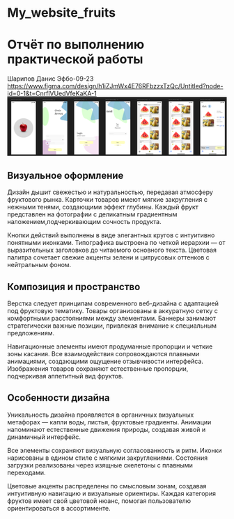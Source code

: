 # My_website_fruits
# Отчёт по выполнению практической работы
Шарипов Данис Эфбо-09-23
https://www.figma.com/design/h1iZJmWx4E76RFbzzxTzQc/Untitled?node-id=0-1&t=CnrflVUedVfeKaKA-1
![website](Fruits.png)
## Визуальное оформление<br>
Дизайн дышит свежестью и натуральностью, передавая атмосферу фруктового рынка. Карточки товаров имеют мягкие закругления с нежными тенями, создающими эффект глубины. Каждый фрукт представлен на фотографии с деликатным градиентным наложением,подчеркивающим сочность продукта.

Кнопки действий выполнены в виде элегантных кругов с интуитивно понятными иконками. Типографика выстроена по четкой иерархии — от выразительных заголовков до читаемого основного текста. Цветовая палитра сочетает свежие акценты зелени и цитрусовых оттенков с нейтральным фоном.<br>

## Композиция и пространство
Верстка следует принципам современного веб-дизайна с адаптацией под фруктовую тематику. Товары организованы в аккуратную сетку с комфортными расстояниями между элементами. Баннеры занимают стратегически важные позиции, привлекая внимание к специальным предложениям.<br>

Навигационные элементы имеют продуманные пропорции и четкие зоны касания. Все взаимодействия сопровождаются плавными анимациями, создающими ощущение отзывчивости интерфейса. Изображения товаров сохраняют естественные пропорции, подчеркивая аппетитный вид фруктов.<br>

## Особенности дизайна
Уникальность дизайна проявляется в органичных визуальных метафорах — капли воды, листья, фруктовые градиенты. Анимации напоминают естественные движения природы, создавая живой и динамичный интерфейс.<br>

Все элементы сохраняют визуальную согласованность и ритм. Иконки нарисованы в едином стиле с мягкими закруглениями. Состояния загрузки реализованы через изящные скелетоны с плавными переходами.<br>

Цветовые акценты распределены по смысловым зонам, создавая интуитивную навигацию и визуальные ориентиры. Каждая категория фруктов имеет свой цветовой нюанс, помогая пользователю ориентироваться в ассортименте.<br>




